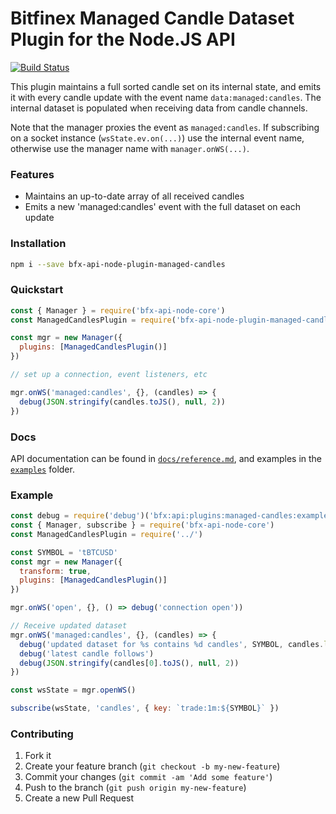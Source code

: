 # Bitfinex Managed Candle Dataset Plugin for the Node.JS API

[![Build Status](https://travis-ci.org/bitfinexcom/bfx-api-node-plugin-managed-candles.svg?branch=master)](https://travis-ci.org/bitfinexcom/bfx-api-node-plugin-managed-candles)

This plugin maintains a full sorted candle set on its internal state, and emits
it with every candle update with the event name `data:managed:candles`. The
internal dataset is populated when receiving data from candle channels.

Note that the manager proxies the event as `managed:candles`. If subscribing on
a socket instance (`wsState.ev.on(...)`) use the internal event name, otherwise
use the manager name with `manager.onWS(...)`.

### Features

* Maintains an up-to-date array of all received candles
* Emits a new 'managed:candles' event with the full dataset on each update

### Installation

```bash
npm i --save bfx-api-node-plugin-managed-candles
```

### Quickstart

```js
const { Manager } = require('bfx-api-node-core')
const ManagedCandlesPlugin = require('bfx-api-node-plugin-managed-candles')

const mgr = new Manager({
  plugins: [ManagedCandlesPlugin()]
})

// set up a connection, event listeners, etc

mgr.onWS('managed:candles', {}, (candles) => {
  debug(JSON.stringify(candles.toJS(), null, 2))
})
```

### Docs

API documentation can be found in [`docs/reference.md`](docs/reference.md), and
examples in the [`examples`](examples) folder.

### Example

```js
const debug = require('debug')('bfx:api:plugins:managed-candles:example')
const { Manager, subscribe } = require('bfx-api-node-core')
const ManagedCandlesPlugin = require('../')

const SYMBOL = 'tBTCUSD'
const mgr = new Manager({
  transform: true,
  plugins: [ManagedCandlesPlugin()]
})

mgr.onWS('open', {}, () => debug('connection open'))

// Receive updated dataset
mgr.onWS('managed:candles', {}, (candles) => {
  debug('updated dataset for %s contains %d candles', SYMBOL, candles.length)
  debug('latest candle follows')
  debug(JSON.stringify(candles[0].toJS(), null, 2))
})

const wsState = mgr.openWS()

subscribe(wsState, 'candles', { key: `trade:1m:${SYMBOL}` })
```

### Contributing

1. Fork it
2. Create your feature branch (`git checkout -b my-new-feature`)
3. Commit your changes (`git commit -am 'Add some feature'`)
4. Push to the branch (`git push origin my-new-feature`)
5. Create a new Pull Request
